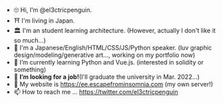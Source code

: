 - 🙄 Hi, I’m @el3ctricpenguin.
- ⛩ I'm living in Japan.
- 🏛 I'm an student learning architecture. (However, actually I don't like it so much...) 
- 🙌 I'm a Japanese/English/HTML/CSS/JS/Python speaker. (luv graphic design/modeling/generative art..., working on my portfolio now) 
- 💊 I’m currently learning Python and Vue.js. (interested in solidity or something)
- 🎫 **I’m looking for a job!**(I'll graduate the university in Mar. 2022...)
- 📡 My website is https://ee.escapefrominsomnia.com (my own server!)
- 📫 How to reach me ... https://twitter.com/el3ctricpenguin

<!---
el3ctricpenguin/el3ctricpenguin is a ✨ special ✨ repository because its `README.md` (this file) appears on your GitHub profile.
You can click the Preview link to take a look at your changes.
--->
